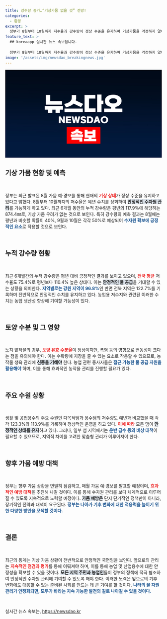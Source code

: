 ```yaml
---
title: 강수량 증가…“기상가뭄 없을 것” 전망!
categories:
  - 환경
excerpt: >
  정부가 8월부터 10월까지 저수율과 강수량이 정상 수준을 유지하며 기상가뭄을 걱정하지 않아도 된다고 밝혔습니다. 하지만 폭염의 영향으로 변동성이 있어 주의가 필요하다는 경고도 부각되고 있습니다.
feature_text: >
  ## koreaapp 실시간 뉴스 속보입니다.

  정부가 8월부터 10월까지 저수율과 강수량이 정상 수준을 유지하며 기상가뭄을 걱정하지 않아도 된다고 밝혔습니다. 하지만 폭염의 영향으로 변동성이 있어 주의가 필요하다는 경고도 부각되고 있습니다.
image: '/assets/img/newsdao_breakingnews.jpg'
---
```


<p><img src="/assets/img/newsdao_breakingnews.jpg" alt="koreaapp 속보" /></p>

<h2 data-ke-size="size26">기상 가뭄 현황 및 예측</h2>

<p data-ke-size="size16">&nbsp;</p> 

<p>정부는 최근 발표된 8월 가뭄 예·경보를 통해 현재의 <b><span style="color: #ee2323;">기상 상태</span></b>가 정상 수준을 유지하고 있다고 밝혔다. 8월부터 10월까지의 저수율은 예년 수치를 상회하여 <b><span style="background-color: #21538527;">안정적인 수자원 관리</span></b>를 가능하게 하고 있다. 최근 6개월 동안의 누적 강수량은 평년의 117.9%에 해당하는 874.4㎜로, 기상 가뭄 우려가 없는 것으로 보인다. 특히 강수량의 예측 결과는 8월에는 평년과 비슷할 확률이 40%, 9월과 10월은 각각 50%로 예상되어 <b><span style="color: #1a5490;">수자원 확보에 긍정적인 요소</span></b>로 작용할 것으로 보인다.</p>

<p data-ke-size="size16">&nbsp;</p>

<h2 data-ke-size="size26">누적 강수량 현황</h2>

<p data-ke-size="size16">&nbsp;</p>

<p>최근 6개월간의 누적 강수량은 평년 대비 긍정적인 결과를 보이고 있으며, <b><span style="color: #ee2323;">전국 평균</span></b> 저수율도 75.4%로 평년보다 110.4% 높은 상태다. 이는 <b><span style="background-color: #21538527;">안정적인 물 공급</span></b>을 기대할 수 있는 상황을 의미한다. <b><span style="color: #1a5490;">지역별로는 강원 지역이 96.8%</span></b>인 반면 전북 지역은 122.7%를 기록하며 전반적으로 안정적인 수치를 유지하고 있다. 농업용 저수지와 관련된 이러한 수치는 <b></b>농업 생산성 향상에 기여할 가능성이 있다.</b> </p>

<p data-ke-size="size16">&nbsp;</p>

<h2 data-ke-size="size26">토양 수분 및 그 영향</h2>

<p data-ke-size="size16">&nbsp;</p>

<p>노지 밭작물의 경우, <b><span style="color: #ee2323;">토양 유효 수분율</span></b>이 정상이지만, 폭염 등의 영향으로 변동성이 크다는 점을 유의해야 한다. 이는 수확량에 지장을 줄 수 있는 요소로 작용할 수 있으므로, 농작물 생육 관리에 <b><span style="background-color: #21538527;">신중을 기해야</span></b> 한다. 농업 관련 종사자들은 <b><span style="color: #1a5490;">접근 가능한 물 공급 자원을 활용해야</span></b> 하며, 이를 통해 효과적인 농작물 관리를 진행할 필요가 있다.</p>

<p data-ke-size="size16">&nbsp;</p>

<h2 data-ke-size="size26">주요 수원 상황</h2>

<p data-ke-size="size16">&nbsp;</p>

<p>생활 및 공업용수의 주요 수원인 다목적댐과 용수댐의 저수량도 예년과 비교했을 때 각각 123.3%와 113.9%를 기록하며 정상적인 운영을 하고 있다. <b><span style="color: #ee2323;">이에 따라</span></b> 모든 댐이 <b><span style="background-color: #21538527;">안정적인 상태를 유지</span></b>하고 있다. 그러나, 일부 섬 지역에서는 <b><span style="color: #1a5490;">운반 급수 등의 비상 대책</span></b>이 필요할 수 있으므로, 지역적 차이를 고려한 맞춤형 관리가 이루어져야 한다.</p>

<p data-ke-size="size16">&nbsp;</p>

<h2 data-ke-size="size26">향후 가뭄 예방 대책</h2>

<p data-ke-size="size16">&nbsp;</p>

<p>정부는 향후 가뭄 상황을 면밀히 점검하고, 매월 가뭄 예·경보를 발표할 예정이며, <b><span style="color: #ee2323;">효과적인 예방 대책</span></b>을 추진해 나갈 것이다. 이를 통해 수자원 관리를 보다 체계적으로 이루어질 수 있도록 지속적으로 노력할 예정이다. <b><span style="background-color: #21538527;">가뭄 예방은</span></b> 단지 단기적인 정책만이 아니라, 장기적인 전략과 대책이 요구된다. <b><span style="color: #1a5490;">정부는 나아가 기후 변화에 대한 적응력을 높이기 위한 다양한 방안을 모색할 것이다.</span></b></p>

<p data-ke-size="size16">&nbsp;</p>

<h2 data-ke-size="size26">결론</h2>

<p data-ke-size="size16">&nbsp;</p>

<p>최근의 통계는 기상 가뭄 상황이 전반적으로 안정적인 국면임을 보인다. 앞으로의 관리는 <b><span style="color: #ee2323;">지속적인 점검과 평가</span></b>를 통해 이뤄져야 하며, 이를 통해 농업 및 산업용수에 대한 안정성을 확보할 수 있을 것이다. <b><span style="background-color: #21538527;">모든 지역 주민과 농업인</span></b>들이 정부의 정책에 적극 협조하여 안정적인 수자원 관리에 기여할 수 있도록 해야 한다. 이러한 노력은 앞으로의 기후 변화에도 대응할 수 있는 준비된 사회를 만드는 데 큰 기여를 할 것이다. <b><span style="color: #1a5490;">나라의 물 자원 관리가 안정화되면, 모두가 바라는 지속 가능한 발전의 길로 나아갈 수 있을 것이다.</span></b></p>

<p data-ke-size="size16">&nbsp;</p>
실시간 뉴스 속보는, <a href="https://newsdao.kr" rel="dofollow">https://newsdao.kr</a>


